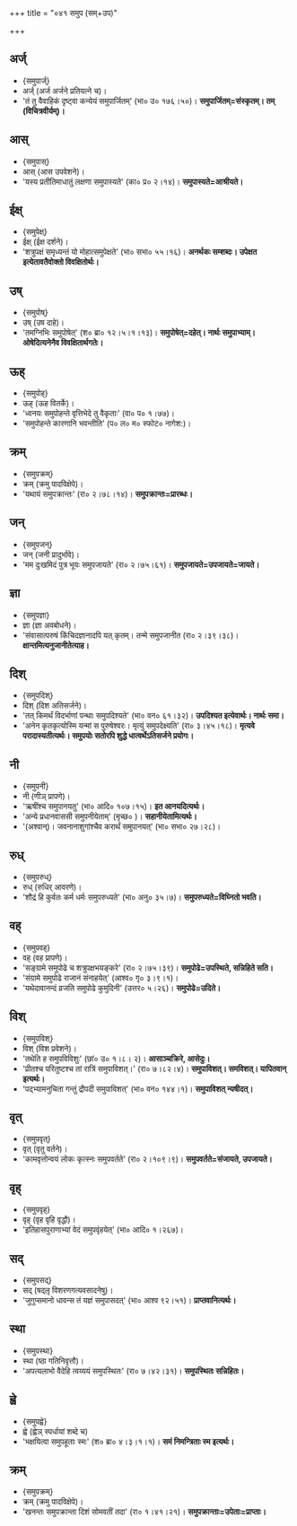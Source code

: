 +++
title = "०४१ समुप (सम्+उप)"

+++


## अर्ज्
- {समुपार्ज्}
- अर्ज् (अर्ज अर्जने प्रतियत्ने च)।
- 'तं तु वैवाहिकं दृष्ट्वा कन्येयं समुपार्जितम्' (भा० उ० १७६।५०)। **समुपार्जितम्=संस्कृतम्। तम् (विचित्रवीर्यम्)।**

## आस्
- {समुपास्}
- आस् (आस उपवेशने)।
- 'यस्य प्रतीतिमाधातुं लक्षणा समुपास्यते' (का० प्र० २।१४)। **समुपास्यते=आश्रीयते।**

## ईक्ष्
- {समुपेक्ष्}
- ईक्ष् (ईक्ष दर्शने)।
- 'शत्रुपक्षं समृध्यन्तं यो मोहात्समुपेक्षते' (भा० सभा० ५५।१६)। **अनर्थकः सम्शब्दः। उपेक्षत इत्येतावतैवोक्तो विवक्षितोर्थः।**

## उष्
- {समुपोष्}
- उष् (उष दाहे)।
- 'तमग्निभिः समुपोषेत्' (श० ब्रा० १२।५।१।१३)। **समुपोषेत्=दहेत्। नार्थः समुपाभ्याम्। ओषेदित्यनेनैव विवक्षितार्थगतेः।**

## ऊह्
- {समुपोह्}
- ऊह् (ऊह वितर्के)।
- 'ध्वनयः समुपोहन्ते वृत्तिभेदे तु वैकृताः' (वा० प० १।७७)।
- 'समुपोहन्ते कारणानि भवन्तीति' (प० ल० म० स्फोट० नागेश:)।

## क्रम्
- {समुपक्रम्}
- क्रम् (क्रमु पादविक्षेपे)।
- 'यथायं समुपक्रान्तः' (रा० २।७८।१४)। **समुपक्रान्तः=प्रारब्धः।**

## जन्
- {समुपजन्}
- जन् (जनी प्रादुर्भावे)।
- 'मम दुःखमिदं पुत्र भूयः समुपजायते' (रा० २।७५।६१)। **समुपजायते=उपजायते=जायते।**

## ज्ञा
- {समुपज्ञा}
- ज्ञा (ज्ञा अवबोधने)।
- 'संवासात्परुषं किंचिदज्ञानादपि यत् कृतम्। तन्मे समुपजानीत (रा० २।३९।३८)। **क्षान्तमित्यनुजानीतेत्याह।**

## दिश्
- {समुपदिश्}
- दिश् (दिश अतिसर्जने)।
- 'तत् किमर्थं विदर्भाणां पन्थाः समुपदिश्यते' (भा० वन० ६१।३२)। **उपदिश्यत इत्येवार्थः। नार्थः समा।**
- 'अनेन कृतकृत्योस्मि यन्मां स पुरुषेश्वरः। मृत्युं समुपदेक्ष्यति' (रा० ३।४५।१८)। **मृत्यवे परादास्यतीत्यर्थः। समुपयोः सतोरपि शुद्धे धात्वर्थेऽतिसर्जने प्रयोगः।**

## नी
- {समुपनी}
- नी (णीञ् प्रापणे)।
- 'ऋषींश्च समुपानयतु' (भा० आदि० १०७।१५)। **इत आनयदित्यर्थः।**
- 'अन्ये प्रधानवाससी समुपनीयेताम्' (मृच्छ० )। **सहानीयेतामित्यर्थः।**
- '(अश्वान्)। जवनानाशुगांश्चैव करार्थं समुपानयत्' (भा० सभा० २७।२८)।

## रुध्
- {समुपरुध्}
- रुध् (रुधिर् आवरणे)।
- 'शौद्रं हि कुर्वतः कर्म धर्मः समुपरुध्यते' (भा० अनु० ३५।७)। **समुपरुध्यते=विघ्नितो भवति।**

## वह्
- {समुपवह्}
- वह् (वह प्रापणे)।
- 'सङ्ग्रामे समुपोढे च शत्रुपक्षभयङ्करे' (रा० २।७५।३९)। **समुपोढे=उपस्थिते, सन्निहिते सति।**
- 'संग्रामे समुपोढे राजानं संनाहयेत्' (आश्व० गृ० ३।९।१)।
- 'यथेदावानन्दं व्रजति समुपोढे कुमुदिनी' (उत्तर० ५।२६)। **समुपोढे=उदिते।**

## विश्
- {समुपविश्}
- विश् (विश प्रवेशने)।
- 'तथेति ह समुपविविशुः' (छां० उ० १।८। २)। **आसाञ्चक्रिरे, आसेदुः।**
- 'प्रीतश्च परितुष्टश्च तां रात्रिं समुपाविशत्।' (रा० ७।८२।४)। **समुपाविशत्। समविशत्। यापितवान् इत्यर्थः।**
- 'पद्भ्यामनुचिता गन्तुं द्रौपदी समुपाविशत्' (भा० वन० १४४।१)। **समुपाविशत् न्यषीदत्।**

## वृत्
- {समुपवृत्}
- वृत् (वृतु वर्तने)।
- 'कामवृत्तोन्वयं लोकः कृत्स्नः समुपवर्तते' (रा० २।१०९।९)। **समुपवर्तते=संजायते, उपजायते।**

## वृह्
- {समुपवृह्}
- वृह् (वृह वृहि वृद्धौ)।
- 'इतिहासपुराणाभ्यां वेदं समुपवृंहयेत्' (भा० आदि० १।२६७)।

## सद्
- {समुपसद्}
- सद् (षद्लृ विशरणगत्यवसादनेषु)।
- 'जुगुप्समानो धावन्स तं यज्ञं समुपासदत्' (भा० आश्व ९२।५१)। **प्राप्तवानित्यर्थः।**

## स्था
- {समुपस्था}
- स्था (ष्ठा गतिनिवृत्तौ)।
- 'अपत्यलाभो वैदेहि त्वय्ययं समुपस्थितः' (रा० ७।४२।३१)। **समुपस्थितः सन्निहितः।**

## ह्वे
- {समुपह्वे}
- ह्वे (ह्वेञ् स्पर्धायां शब्दे च)
- 'भक्षयित्वा समुपहूताः स्मः' (श० ब्रा० ४।३।१।१)। **समं निमन्त्रिताः स्म इत्यर्थः।**

## क्रम्
- {समुपक्रम्}
- क्रम् (क्रमु पादविक्षेपे)।
- 'खनन्तः समुपक्रान्ता दिशं सोमवतीं तदा' (रा० १।४१।२१)। **समुपक्रान्ताः=उपेताः=प्राप्ताः।**
